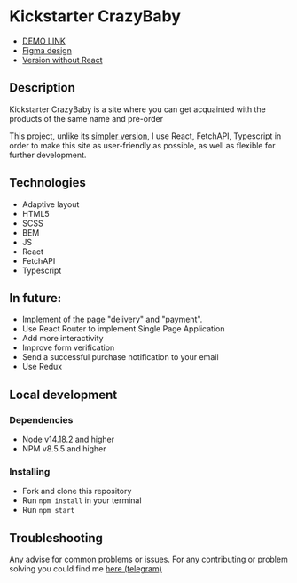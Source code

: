 # Kickstarter CrazyBaby

- [DEMO LINK](https://andr1yk.github.io/layout-react_kickstarter/)
- [Figma design](https://www.figma.com/file/ahRSbpFZaxYOmGvw0v9PDf/kickstarter-crazybaby)
- [Version without React](https://github.com/Andr1yK/layout-kickstarter)

## Description

Kickstarter CrazyBaby is a site where you can get acquainted with the products of the same name and pre-order

This project, unlike its [simpler version](https://github.com/Andr1yK/layout-kickstarter), I use React, FetchAPI, Typescript in order to make this site as user-friendly as possible, as well as flexible for further development.

## Technologies
- Adaptive layout
- HTML5
- SCSS
- BEM
- JS
- React
- FetchAPI
- Typescript

## In future:
- Implement of the page "delivery" and "payment".
- Use React Router to implement Single Page Application
- Add more interactivity
- Improve form verification
- Send a successful purchase notification to your email
- Use Redux

## Local development

### Dependencies
* Node v14.18.2 and higher
* NPM v8.5.5 and higher

### Installing
* Fork and clone this repository
* Run `npm install` in your terminal
* Run `npm start`

## Troubleshooting

Any advise for common problems or issues.
For any contributing or problem solving you could find me [here (telegram)](https://t.me/andr1yk)

